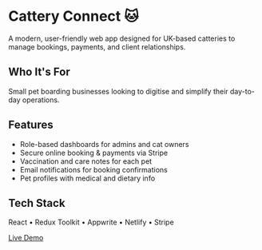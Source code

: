 # Cattery Connect 🐱

A modern, user-friendly web app designed for UK-based catteries to manage bookings, payments, and client relationships.

## Who It's For
Small pet boarding businesses looking to digitise and simplify their day-to-day operations.

## Features
- Role-based dashboards for admins and cat owners
- Secure online booking & payments via Stripe
- Vaccination and care notes for each pet
- Email notifications for booking confirmations
- Pet profiles with medical and dietary info

## Tech Stack
React • Redux Toolkit • Appwrite • Netlify • Stripe

[Live Demo](https://cattery-connect.co.uk)
